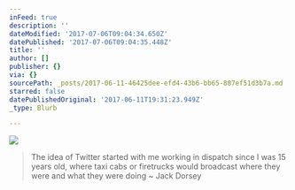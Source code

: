 ```yaml
---
inFeed: true
description: ''
dateModified: '2017-07-06T09:04:34.650Z'
datePublished: '2017-07-06T09:04:35.448Z'
title: ''
author: []
publisher: {}
via: {}
sourcePath: _posts/2017-06-11-46425dee-efd4-43b6-bb65-887ef51d3b7a.md
starred: false
datePublishedOriginal: '2017-06-11T19:31:23.949Z'
_type: Blurb

---
```

![](https://the-grid-user-content.s3-us-west-2.amazonaws.com/d34aa0b2-1883-4a6e-b477-c9cfecb581f5.jpg)

> The idea of Twitter started with me working in dispatch since I was 15 years old, where taxi cabs or firetrucks would broadcast where they were and what they were doing ~ Jack Dorsey
>